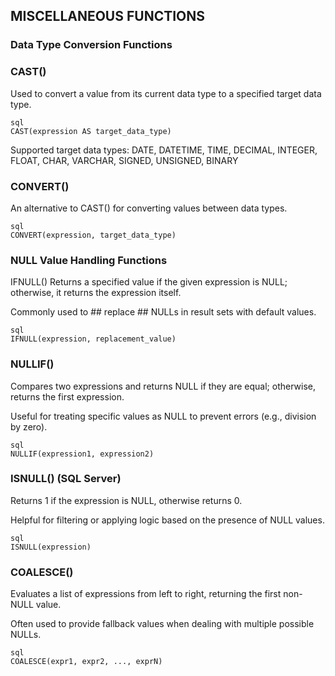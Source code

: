 ## MISCELLANEOUS FUNCTIONS
### Data Type Conversion Functions
### CAST()
Used to convert a value from its current data type to a specified target data type.
```
sql
CAST(expression AS target_data_type)
```
Supported target data types:
DATE, DATETIME, TIME, DECIMAL, INTEGER, FLOAT, CHAR, VARCHAR, SIGNED, UNSIGNED, BINARY
### CONVERT()
An alternative to CAST() for converting values between data types.
```
sql
CONVERT(expression, target_data_type)
```
### NULL Value Handling Functions
IFNULL()
Returns a specified value if the given expression is NULL; otherwise, it returns the expression itself.

Commonly used to ## replace ## NULLs in result sets with default values.

```
sql
IFNULL(expression, replacement_value)
```
### NULLIF()
Compares two expressions and returns NULL if they are equal; otherwise, returns the first expression.

Useful for treating specific values as NULL to prevent errors (e.g., division by zero).
```
sql
NULLIF(expression1, expression2)
```
### ISNULL() (SQL Server)
Returns 1 if the expression is NULL, otherwise returns 0.

Helpful for filtering or applying logic based on the presence of NULL values.
```
sql
ISNULL(expression)
```
### COALESCE()
Evaluates a list of expressions from left to right, returning the first non-NULL value.

Often used to provide fallback values when dealing with multiple possible NULLs.
```
sql
COALESCE(expr1, expr2, ..., exprN)
```
